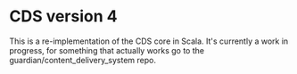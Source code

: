 CDS version 4
=============

This is a re-implementation of the CDS core in Scala. It's currently a work in progress,
for something that actually works go to the guardian/content_delivery_system repo.

